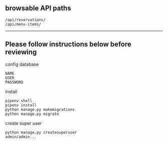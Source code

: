 ## browsable API paths

    /api/reservations/
    /api/menu-items/
---

## Please follow instructions below before reviewing

config database

    NAME
    USER
    PASSWORD

install

    pipenv shell
    pipenv install
    python manage.py makemigrations
    python manage.py migrate
create super user

    python manage.py createsuperuser
    admin/admin...
